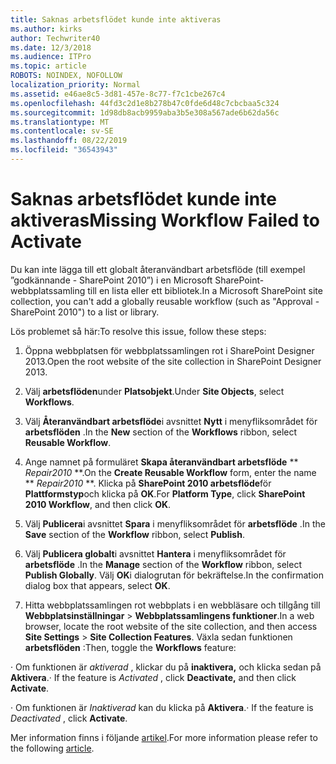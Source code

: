 ```yaml
---
title: Saknas arbetsflödet kunde inte aktiveras
ms.author: kirks
author: Techwriter40
ms.date: 12/3/2018
ms.audience: ITPro
ms.topic: article
ROBOTS: NOINDEX, NOFOLLOW
localization_priority: Normal
ms.assetid: e46ae8c5-3d81-457e-8c77-f7c1cbe267c4
ms.openlocfilehash: 44fd3c2d1e8b278b47c0fde6d48c7cbcbaa5c324
ms.sourcegitcommit: 1d98db8acb9959aba3b5e308a567ade6b62da56c
ms.translationtype: MT
ms.contentlocale: sv-SE
ms.lasthandoff: 08/22/2019
ms.locfileid: "36543943"
---
```

# <a name="missing-workflow-failed-to-activate"></a><span data-ttu-id="c83ff-102">Saknas arbetsflödet kunde inte aktiveras</span><span class="sxs-lookup"><span data-stu-id="c83ff-102">Missing Workflow Failed to Activate</span></span>

<span data-ttu-id="c83ff-103">Du kan inte lägga till ett globalt återanvändbart arbetsflöde (till exempel ”godkännande - SharePoint 2010”) i en Microsoft SharePoint-webbplatssamling till en lista eller ett bibliotek.</span><span class="sxs-lookup"><span data-stu-id="c83ff-103">In a Microsoft SharePoint site collection, you can't add a globally reusable workflow (such as "Approval - SharePoint 2010") to a list or library.</span></span>
  
<span data-ttu-id="c83ff-104">Lös problemet så här:</span><span class="sxs-lookup"><span data-stu-id="c83ff-104">To resolve this issue, follow these steps:</span></span> 
  
1. <span data-ttu-id="c83ff-105">Öppna webbplatsen för webbplatssamlingen rot i SharePoint Designer 2013.</span><span class="sxs-lookup"><span data-stu-id="c83ff-105">Open the root website of the site collection in SharePoint Designer 2013.</span></span>
  
2. <span data-ttu-id="c83ff-106">Välj **arbetsflöden**under **Platsobjekt**.</span><span class="sxs-lookup"><span data-stu-id="c83ff-106">Under **Site Objects**, select **Workflows**.</span></span> 
  
3. <span data-ttu-id="c83ff-107">Välj **Återanvändbart arbetsflöde**i avsnittet **Nytt** i menyfliksområdet för **arbetsflöden** .</span><span class="sxs-lookup"><span data-stu-id="c83ff-107">In the **New** section of the **Workflows** ribbon, select **Reusable Workflow**.</span></span> 
  
4. <span data-ttu-id="c83ff-108">Ange namnet på formuläret **Skapa återanvändbart arbetsflöde** \*\* *Repair2010* \*\*.</span><span class="sxs-lookup"><span data-stu-id="c83ff-108">On the **Create Reusable Workflow** form, enter the name \*\* *Repair2010* \*\*.</span></span> <span data-ttu-id="c83ff-109">Klicka på **SharePoint 2010 arbetsflöde**för **Plattformstyp**och klicka på **OK**.</span><span class="sxs-lookup"><span data-stu-id="c83ff-109">For **Platform Type**, click **SharePoint 2010 Workflow**, and then click **OK**.</span></span> 
  
1. <span data-ttu-id="c83ff-110">Välj **Publicera**i avsnittet **Spara** i menyfliksområdet för **arbetsflöde** .</span><span class="sxs-lookup"><span data-stu-id="c83ff-110">In the **Save** section of the **Workflow** ribbon, select **Publish**.</span></span> 
  
2. <span data-ttu-id="c83ff-111">Välj **Publicera globalt**i avsnittet **Hantera** i menyfliksområdet för **arbetsflöde** .</span><span class="sxs-lookup"><span data-stu-id="c83ff-111">In the **Manage** section of the **Workflow** ribbon, select **Publish Globally**.</span></span> <span data-ttu-id="c83ff-112">Välj **OK**i dialogrutan för bekräftelse.</span><span class="sxs-lookup"><span data-stu-id="c83ff-112">In the confirmation dialog box that appears, select **OK**.</span></span> 
  
3. <span data-ttu-id="c83ff-113">Hitta webbplatssamlingen rot webbplats i en webbläsare och tillgång till **Webbplatsinställningar** \> **Webbplatssamlingens funktioner**.</span><span class="sxs-lookup"><span data-stu-id="c83ff-113">In a web browser, locate the root website of the site collection, and then access **Site Settings** \> **Site Collection Features**.</span></span> <span data-ttu-id="c83ff-114">Växla sedan funktionen **arbetsflöden** :</span><span class="sxs-lookup"><span data-stu-id="c83ff-114">Then, toggle the **Workflows** feature:</span></span> 
  
<span data-ttu-id="c83ff-115">· Om funktionen är *aktiverad* , klickar du på **inaktivera,** och klicka sedan på **Aktivera**.</span><span class="sxs-lookup"><span data-stu-id="c83ff-115">· If the feature is  *Activated*  , click **Deactivate,** and then click **Activate**.</span></span> 
  
<span data-ttu-id="c83ff-116">· Om funktionen är *Inaktiverad* kan du klicka på **Aktivera**.</span><span class="sxs-lookup"><span data-stu-id="c83ff-116">· If the feature is  *Deactivated*  , click **Activate**.</span></span> 
  
<span data-ttu-id="c83ff-117">Mer information finns i följande [artikel](https://go.microsoft.com/fwlink/?linkid=2047770&amp;clcid=0x409).</span><span class="sxs-lookup"><span data-stu-id="c83ff-117">For more information please refer to the following [article](https://go.microsoft.com/fwlink/?linkid=2047770&amp;clcid=0x409).</span></span>
  

